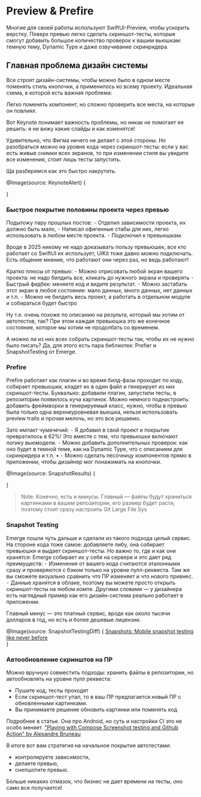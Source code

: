 # Preview & Prefire

Многие для своей работы используют SwiftUI-Preview, чтобы ускорить верстку. Поверх превью легко сделать скриншот-тесты, которые смогут добавить большое количество проверок к вашим вьюшкам: темную тему, Dynamic Type и даже озвучивание скринридера. 


## Главная проблема дизайн системы

Все строят дизайн-системы, чтобы можно было в одном месте поменять стиль кнопочки, а применилось ко всему проекту. Идеальная схема, в которой есть важная проблема:

Легко поменять компонент, но сложно проверить все места, на которые он повлиял. 

Вот Keynote понимает важность проблемы, но никак не помогает ее решить: я не вижу какие слайды и как изменятся!

Удивительно, что Фигма ничего не делает с этой стороны. Но разобраться можно на уровне кода через скриншот-тесты: если у вас есть живые снимки всех экранов, то при изменении стиля вы увидите все изменения, стоит лишь тесты запустить.

Ща разберемся как это быстро накрутить.

@Image(source: KeynoteAlert) {
    
}

### Быстрое покрытие половины проекта через превью

Подытожу пару прошлых постов:
⁃ Отделил зависимости проекта, их должно быть мало,
⁃ Написал офигенные стабы для них, легко использовать в любом месте проекта.
⁃ Подключил к превьюшкам.

Вроде в 2025 никому не надо доказывать пользу превьюшек, все кто работает со SwiftUI их использует, UIKit тоже давно можно подключать. Есть общение мнение, что работают они через раз, но ведь работают! 

Кратко плюсы от превью:
⁃ Можно отрисовать любой экран вашего проекта: не надо билдить все, кликать до нужного экрана и проверять
⁃ Быстрый фидбек: меняете код и видите результат.
⁃ Можно застабать этот экран в любое состояние: мало данных, много данных, нет данных и т.п.
⁃ Можно не билдить весь проект, а работать в отдельном модуле и собираться будет быстро

Ну т.е. очень похоже по описанию на результа, который мы хотим от автотестов, так? При этом каждая превьюшка это же конечное состояние, которое мы хотим не продолбать со временем. 

А можно ли из них всех собрать скриншот-тесты так, чтобы их не нужно было писать? Да, для этого есть пара библиотек: Prefier и SnapshotTesting от Emerge.

### Prefire

Prefire работает как плагин и во время билд-фазы проходит по коду, собирает превьюшки, кладет их в один файл и генерирует из них скриншот-тесты. Буквально: добавили плагин, запустили тесты, в репозитории появилось куча картинок. Можно немного поднастроить: добавить фреймворки в генерируемый класс, нужно, чтобы в превью была только одна верхнеуровневая вьюшка, нельзя использовать preview traits и прочая мелочь, но это все решаемо.

Зато импакт чумачечий:
⁃ Я добавил в свой проект и покрытие превратилось в 62%! Это вместе с тем, что превьюшки включают логику вьюмодели. 
⁃ Можно добавить дополнительных проверок: как оно будет в темной теме, как на Dynamic Type, что с описанием для скринридера и т.п.
•  ⁃ Можно сделать песочницу компонентов прямо в приложении, чтобы дизайнер мог понажимать на кнопочки.

@Image(source: SnapshotResults) {
    
}

> Note: Конечно, есть и минусы. Главный — файлы будут храниться картинками в вашем репозитории, его размер будет расти, поэтому стоит сразу настроить Git Large File Sys

### Snapshot Testing

Emerge пошли чуть дальше и сделали из такого подхода целый сервис. На стороне кода тоже самое: добавляете либу, она собирает превьюшки и выдает скриншот-тесты. Но важно то, где и как они хранятся: Emerge собирает их у себя на сервере и это дает ряд преимуществ:
⁃ Изменения от вашего кода считаются эталонными сразу и проверяются с бэком только на уровне пулл-реквеста. Там же вы сможете визуально сравнить что ПР изменяет и что нового привнес. 
⁃ Данные хранятся в облаке, поэтому вы можете просто открыть скриншот-тесты на любом компе. Другими словами — у дизайнера есть наглядный пример как его дизайн-система реально работает в приложении. 

Главный минус — это платный сервис, вроде как около тысячи долларов в год, но есть и более дешевые лицензии. 

@Image(source: SnapshotTestingDiff) {
 [Snapshots: Mobile snapshot testing like never before](https://youtu.be/JbPJRq1ZXm0?si=juQ2MznVRizjWQGE)    
}

### Автообновление скринштов на ПР
Можно вручную совместить подходы: хранить файлы в репозитории, но автообновлять на уровне пулл реквеста:
- Пушите код, тесты проходят
- Если скриншот-тест упал, то в ваш ПР предлагается новый ПР с обновленными картинками. 
- Вы принимаете решение обновить картинки или поменять код


Подробнее в статье. Она про Android, но суть и настройки CI это не особо меняет. 
["Playing with Compose Screenshot testing and Github Action" by Alexandre Bruneau](https://medium.com/@abruneau1993/playing-with-compose-screenshot-testing-and-github-action-632f31d0822b)

В итоге вот вам стратегия на начальное покрытие автотестами:
- контролируете зависимости,
- делаете превью,
- снепшотите превью.

Больше никаких отмазок, что бизнес не дает времени на тесты, оно само все получается!
